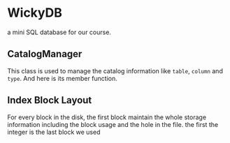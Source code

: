 # WickyDB #
a mini SQL database for our course.
## CatalogManager ##
This class is used to manage the catalog information like `table`, `column` and `type`. And here is its member function.

## Index Block Layout
For every block in the disk, the first block maintain the whole storage information 
including the block usage and the hole in the file.
the first the integer is the last block we used